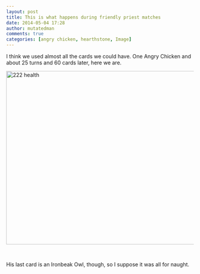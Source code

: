 ```yaml
---
layout: post
title: This is what happens during friendly priest matches
date: 2014-05-04 17:28
author: mutatedman
comments: true
categories: [angry chicken, hearthstone, Image]
---
```

I think we used almost all the cards we could have. One Angry Chicken and about 25 turns and 60 cards later, here we are.

<a href="http://samuelthomaservin.files.wordpress.com/2014/05/222-health.png"><img class="aligncenter wp-image-419 size-large" src="http://samuelthomaservin.files.wordpress.com/2014/05/222-health.png?w=830" alt="222 health" width="830" height="466" /></a>

&nbsp;

His last card is an Ironbeak Owl, though, so I suppose it was all for naught.
